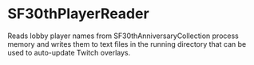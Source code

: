 # SF30thPlayerReader
Reads lobby player names from SF30thAnniversaryCollection process memory and writes them to text files in the running directory that can be used to auto-update Twitch overlays.
